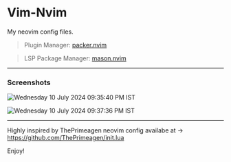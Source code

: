 # Vim-Nvim
My neovim config files.

> Plugin Manager: [packer.nvim](https://github.com/wbthomason/packer.nvim)

> LSP Package Manager: [mason.nvim](https://github.com/williamboman/mason.nvim?tab=readme-ov-file)
---

### Screenshots

![Wednesday 10 July 2024 09:35:40 PM IST](https://github.com/Ashwani1330/Vim-Nvim/assets/84962178/c46c3426-c027-451c-942f-2c00ba4789b6)

![Wednesday 10 July 2024 09:37:36 PM IST](https://github.com/Ashwani1330/Vim-Nvim/assets/84962178/c2785a08-5533-4b60-ab14-72750e8df61b)

---
Highly inspired by ThePrimeagen neovim config availabe at -> https://github.com/ThePrimeagen/init.lua

Enjoy!
